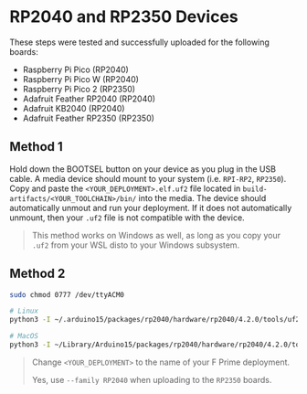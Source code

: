 # RP2040 and RP2350 Devices

These steps were tested and successfully uploaded for the following boards:
- Raspberry Pi Pico (RP2040)
- Raspberry Pi Pico W (RP2040)
- Raspberry Pi Pico 2 (RP2350)
- Adafruit Feather RP2040 (RP2040)
- Adafruit KB2040 (RP2040)
- Adafruit Feather RP2350 (RP2350)


## Method 1

Hold down the BOOTSEL button on your device as you plug in the USB cable. A media device should mount to your system (i.e. `RPI-RP2`, `RP2350`). Copy and paste the `<YOUR_DEPLOYMENT>.elf.uf2` file located in `build-artifacts/<YOUR_TOOLCHAIN>/bin/` into the media. The device should automatically unmout and run your deployment. If it does not automatically unmount, then your `.uf2` file is not compatible with the device.

> This method works on Windows as well, as long as you copy your `.uf2` from your WSL disto to your Windows subsystem.

## Method 2

```sh
sudo chmod 0777 /dev/ttyACM0

# Linux
python3 -I ~/.arduino15/packages/rp2040/hardware/rp2040/4.2.0/tools/uf2conv.py --serial /dev/ttyACM0 --family RP2040 --deploy build-artifacts/<YOUR_TOOLCHAIN>/<YOUR_DEPLOYMENT>/bin/<YOUR_DEPLOYMENT>.uf2

# MacOS
python3 -I ~/Library/Arduino15/packages/rp2040/hardware/rp2040/4.2.0/tools/uf2conv.py --serial /dev/ttyACM0 --family RP2040 --deploy build-artifacts/<YOUR_TOOLCHAIN>/<YOUR_DEPLOYMENT>/bin/<YOUR_DEPLOYMENT>.uf2
```

> Change `<YOUR_DEPLOYMENT>` to the name of your F Prime deployment.
> 
> Yes, use `--family RP2040` when uploading to the `RP2350` boards.
